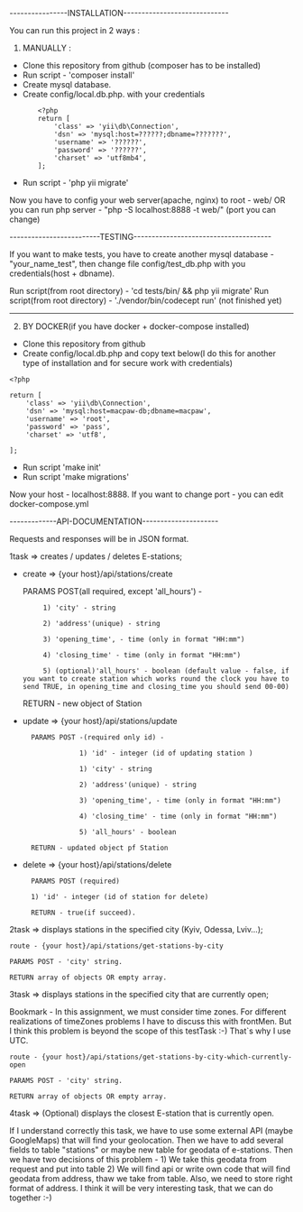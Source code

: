 ----------------INSTALLATION-----------------------------

You can run this project in 2 ways :

1) MANUALLY :
- Clone this repository from github
(composer has to be installed)
- Run script - 'composer install'
- Create mysql database.
- Create config/local.db.php. with your credentials
```
       <?php
       return [
           'class' => 'yii\db\Connection',
           'dsn' => 'mysql:host=??????;dbname=???????',
           'username' => '??????',
           'password' => '??????',
           'charset' => 'utf8mb4',
       ];
```
- Run script - 'php yii migrate'

Now you have to config your web server(apache, nginx) to root - web/ OR
you can run php server - "php -S localhost:8888 -t web/" (port you can change)

-------------------------TESTING--------------------------------------

If you want to make tests,  you have to create another mysql database - "your_name_test", 
then change file config/test_db.php with you credentials(host + dbname).

Run script(from root directory) - 'cd tests/bin/ && php yii migrate'
Run script(from root directory) - './vendor/bin/codecept run'          (not finished yet)
    
--------------------------------------------------------

2) BY DOCKER(if you have docker + docker-compose installed)
- Clone this repository from github
- Create config/local.db.php and copy text below(I do this for another type of installation and for secure work with credentials)
```
<?php

return [
    'class' => 'yii\db\Connection',
    'dsn' => 'mysql:host=macpaw-db;dbname=macpaw',
    'username' => 'root',
    'password' => 'pass',
    'charset' => 'utf8',
    
];
```
- Run script 'make init'
- Run script 'make migrations'

Now your host - localhost:8888. If you want to change port - you can edit docker-compose.yml

-------------API-DOCUMENTATION---------------------

Requests and responses will be in JSON format.

1task =>  creates / updates / deletes E-stations;



 - create => {your host}/api/stations/create 
 
      PARAMS POST(all required, except 'all_hours') - 
      
            1) 'city' - string 
            
            2) 'address'(unique) - string 
            
            3) 'opening_time', - time (only in format "HH:mm")
            
            4) 'closing_time' - time (only in format "HH:mm")
            
            5) (optional)'all_hours' - boolean (default value - false, if you want to create station which works round the clock you have to send TRUE, in opening_time and closing_time you should send 00-00)
            
      RETURN - new object of Station      
        
- update => {your host}/api/stations/update

        PARAMS POST -(required only id) - 
        
                    1) 'id' - integer (id of updating station )
                    
                    1) 'city' - string 
                    
                    2) 'address'(unique) - string 
                    
                    3) 'opening_time', - time (only in format "HH:mm")
                    
                    4) 'closing_time' - time (only in format "HH:mm")
                    
                    5) 'all_hours' - boolean
                    
        RETURN - updated object pf Station
                    
- delete => {your host}/api/stations/delete       

        PARAMS POST (required)
        
        1) 'id' - integer (id of station for delete) 
        
        RETURN - true(if succeed).
            
2task => displays stations in the specified city (Kyiv, Odessa, Lviv…);

    route - {your host}/api/stations/get-stations-by-city  
    
    PARAMS POST - 'city' string. 
    
    RETURN array of objects OR empty array.
    
3task => displays stations in the specified city that are currently open;

Bookmark - In this assignment, we must consider time zones. For different realizations of timeZones problems I have to
discuss this with frontMen. But I think this problem is beyond the scope of this testTask :-)
That`s why I use UTC.

    route - {your host}/api/stations/get-stations-by-city-which-currently-open
    
    PARAMS POST - 'city' string. 
    
    RETURN array of objects OR empty array.

4task => (Optional) displays the closest E-station that is currently open.

If I understand correctly this task, we have to use some external API (maybe GoogleMaps) that will
find your geolocation. Then we have to add several fields to table "stations" or maybe new table for geodata of e-stations.
Then we have two decisions of this problem - 
    1) We take this geodata from request and put into table
    2) We will find api or write own code that will find geodata from address, thaw we take from table.
Also, we need to store right format of address. 
I think it will be very interesting task, that we can do together :-)
    
    